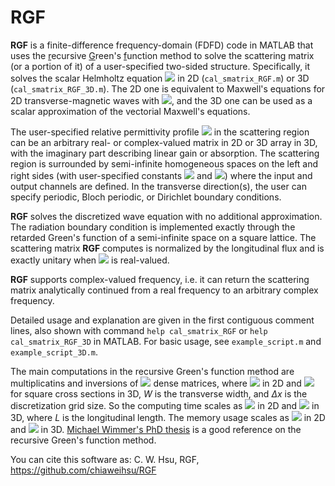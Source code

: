 # RGF
**RGF** is a finite-difference frequency-domain (FDFD) code in MATLAB that uses the <ins>r</ins>ecursive <ins>G</ins>reen's <ins>f</ins>unction method to solve the scattering matrix (or a portion of it) of a user-specified two-sided structure. Specifically, it solves the scalar Helmholtz equation <img src="https://render.githubusercontent.com/render/math?math=[\nabla^2%2Bk^2\varepsilon_{\rm r}({\bf r})]\psi({\bf r})=0"> in 2D (`cal_smatrix_RGF.m`) or 3D (`cal_smatrix_RGF_3D.m`). The 2D one is equivalent to Maxwell's equations for 2D transverse-magnetic waves with <img src="https://render.githubusercontent.com/render/math?math=\psi(x,y)=E_z(x,y)">, and the 3D one can be used as a scalar approximation of the vectorial Maxwell's equations.

The user-specified relative permittivity profile <img src="https://render.githubusercontent.com/render/math?math=\varepsilon_{\rm r}({\bf r})"> in the scattering region can be an arbitrary real- or complex-valued matrix in 2D or 3D array in 3D, with the imaginary part describing linear gain or absorption. The scattering region is surrounded by semi-infinite homogeneous spaces on the left and right sides (with user-specified constants <img src="https://render.githubusercontent.com/render/math?math=\varepsilon_{\rm r}^{\rm L}"> and <img src="https://render.githubusercontent.com/render/math?math=\varepsilon_{\rm r}^{\rm R}">) where the input and output channels are defined. In the transverse direction(s), the user can specify periodic, Bloch periodic, or Dirichlet boundary conditions.

**RGF** solves the discretized wave equation with no additional approximation. The radiation boundary condition is implemented exactly through the retarded Green's function of a semi-infinite space on a square lattice. The scattering matrix **RGF** computes is normalized by the longitudinal flux and is exactly unitary when <img src="https://render.githubusercontent.com/render/math?math=\varepsilon_{\rm r}({\bf r})"> is real-valued.

**RGF** supports complex-valued frequency, i.e. it can return the scattering matrix analytically continued from a real frequency to an arbitrary complex frequency.

Detailed usage and explanation are given in the first contiguous comment lines, also shown with command <code>help cal_smatrix_RGF</code> or <code>help cal_smatrix_RGF_3D</code> in MATLAB. For basic usage, see `example_script.m` and `example_script_3D.m`.

The main computations in the recursive Green's function method are multiplicatins and inversions of <img src="https://render.githubusercontent.com/render/math?math=N\times N"> dense matrices, where <img src="https://render.githubusercontent.com/render/math?math=N=W/\Delta x"> in 2D and <img src="https://render.githubusercontent.com/render/math?math=N=(W/\Delta x)^2"> for square cross sections in 3D, *W* is the transverse width, and *Δx* is the discretization grid size. So the computing time scales as <img src="https://render.githubusercontent.com/render/math?math=\mathcal{O}(LW^3)"> in 2D and <img src="https://render.githubusercontent.com/render/math?math=\mathcal{O}(LW^6)"> in 3D, where *L* is the longitudinal length. The memory usage scales as <img src="https://render.githubusercontent.com/render/math?math=\mathcal{O}(LW%2BW^2)"> in 2D and <img src="https://render.githubusercontent.com/render/math?math=\mathcal{O}(LW^2%2BW^4)"> in 3D. [Michael Wimmer's PhD thesis](https://epub.uni-regensburg.de/12142/) is a good reference on the recursive Green's function method.

You can cite this software as:
C. W. Hsu, RGF, https://github.com/chiaweihsu/RGF
